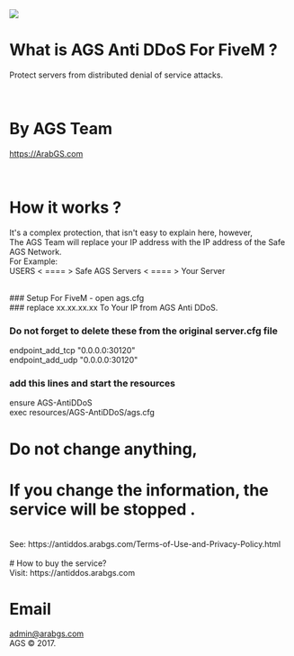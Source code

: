 <img src="https://antiddos.arabgs.com/images/ags-antiddos.png">
</br>

# What is AGS Anti DDoS For FiveM ?

Protect servers from distributed denial of service attacks.




</br>


# By AGS Team

https://ArabGS.com

</br>

# How it works ?
It's a complex protection, that isn't easy to explain here, however,</br>
The AGS Team will replace your IP address with the IP address of the Safe AGS Network.</br>
For Example:</br>
USERS < ==== > Safe AGS Servers < ==== > Your Server

</br>
### Setup For FiveM - open ags.cfg </br>
### replace xx.xx.xx.xx To Your  IP from AGS Anti DDoS.</br>

### Do not forget to delete these from the original server.cfg file
endpoint_add_tcp "0.0.0.0:30120"</br>
endpoint_add_udp "0.0.0.0:30120"</br>

### add this lines and start the resources
ensure AGS-AntiDDoS</br>
exec resources/AGS-AntiDDoS/ags.cfg
</br>

#  Do not change anything,
# If you change the information, the service will be stopped .</br>
</br>
 See: https://antiddos.arabgs.com/Terms-of-Use-and-Privacy-Policy.html
 </br>
 </br>
# How to buy the service?
</br>
Visit: https://antiddos.arabgs.com
</br>


# Email

admin@arabgs.com
</br>
AGS &copy; 2017.
